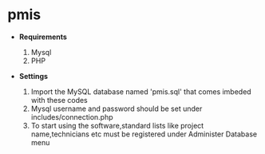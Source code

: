 # pmis
<ul>
<li><b>Requirements</b></li>
<ol>
<li>Mysql</li>
<li>PHP</li>
</ol>
</ul>
<ul>
<li><b>Settings</b></li>
<ol>
<li>Import the MySQL database named 'pmis.sql' that comes imbeded with these codes</li>
<li>Mysql username and password should be set under includes/connection.php</li>
<li>To start using the software,standard lists like project name,technicians etc must be registered under Administer Database menu</li>
</ol>
</ul>
